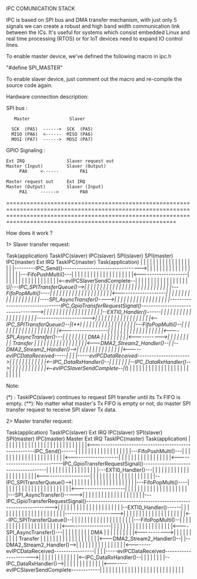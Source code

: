 IPC COMUNICATION STACK

IPC is based on SPI bus and DMA transfer mechanism,
with just only 5 signals we can create a robust and high band width
communication link between the ICs. It's useful for systems which
consist embedded Linux and real time processing (RTOS) or for IoT
devices need to expand IO control lines.

To enable master device, we've defined the following macro in ipc.h

"#define SPI_MASTER"

To enable slaver device, just comment out the macro and re-compile the
source code again.

Hardware connection description:

SPI bus :

       Master               Slaver

      SCK  (PA5)  ------>  SCK  (PA5)
      MISO (PA6)  <------  MISO (PA6)
      MOSI (PA7)  ------>  MOSI (PA7)

GPIO Signaling :

    Ext IRQ                Slaver request out
    Master (Input)         Slaver (Output)
         PA0     <------        PA1

    Master request out     Ext IRQ
    Master (Output)        Slaver (Input)
         PA1     ------>        PA0

====================================================================================================================================================================================================================

How does it work ?

1> Slaver transfer request:

 Task(application)        TaskIPC(slaver)               IPC(slaver)                   SPI(slaver)   SPI(master)                 IPC(master)                  Ext IRQ       TaskIPC(master)         Task(application)
       |                        |                            |                            |             |                           |                           |                 |                        |
       |                        |                            |                            |             |                           |                           |                 |                        |
       |---------IPC_Send()--------------------------------->|                            |             |                           |                           |                 |                        |
       |                        |                            |                            |             |                           |                           |                 |                        |
       |                        |                            |---FifoPushMulti()---|      |             |                           |                           |                 |                        |
       |                        |                            |                     |      |             |                           |                           |                 |                        |
       |                        |                            |<--------------------|      |             |                           |                           |                 |                        |
       |                        |                            |                            |             |                           |                           |                 |                        |
       |                        |<--evIPCSlaverSendComplete--|                            |             |                           |                           |                 |                        |
       |                        |                            |                            |             |                           |                           |                 |                        |
       |                     (*)|---IPC_SPITransferQueue()-->|                            |             |                           |                           |                 |                        |
       |                        |                            |                            |             |                           |                           |                 |                        |
       |                        |                            |                            |             |                           |                           |                 |                        |
       |                        |                            |---FifoPopMulti()----|      |             |                           |                           |                 |                        |
       |                        |                            |                     |      |             |                           |                           |                 |                        |
       |                        |                            |<--------------------|      |             |                           |                           |                 |                        |
       |                        |                            |                            |             |                           |                           |                 |                        |
       |                        |                            |----SPI_AsyncTransfer()---->|             |                           |                           |                 |                        |
       |                        |                            |                            |             |                           |                           |                 |                        |
       |                        |                            |--------------------------------IPC_GpioTransferRequestSignal()---------------------------------->|                 |                        |
       |                        |                            |                            |             |                           |                           |                 |                        |
       |                        |                            |                            |             |                           |   |--EXTI0_Handler()------|                 |                        |
       |                        |                            |                            |             |                           |   |                       |                 |                        |
       |                        |                            |                            |             |                           |   |---------------------->|                 |                        |
       |                        |                            |                            |             |                           |                           |                 |                        |
       |                        |                            |                            |             |                           |<--IPC_SPITransferQueue()--|(**)             |                        |
       |                        |                            |                            |             |                           |                           |                 |                        |
       |                        |                            |                            |             |                           |---FifoPopMulti()--|       |                 |                        |
       |                        |                            |                            |             |                           |                   |       |                 |                        |
       |                        |                            |                            |             |                           |<------------------|       |                 |                        |
       |                        |                            |                            |             |                           |                           |                 |                        |
       |                        |                            |                            |             |<----SPI_AsyncTransfer()---|                           |                 |                        |
       |                        |                            |                            |     DMA     |                           |                           |                 |                        |
       |                        |                            |                            |<----------->|                           |                           |                 |                        |
       |                        |                            |                            |  Transfer   |                           |                           |                 |                        |
       |                        |                            |                            |             |                           |                           |                 |                        |
       |                        |                            |<---DMA2_Stream2_Handler()--|             |--DMA2_Stream2_Handler()-->|                           |                 |                        |
       |                        |                            |                            |             |                           |                           |                 |                        |
       |                        |<-----evIPCDataReceived-----|                            |             |                           |-----evIPCDataReceived---------------------->|                        |
       |                        |                            |                            |             |                           |                           |                 |                        |
       |<--IPC_DataRxHandler()--|                            |                            |             |                           |                           |                 |--IPC_DataRxHandler()-->|
       |                        |                            |                            |             |                           |                           |                 |                        |
       |                        |<--evIPCSlaverSendComplete--|(*)                         |             |                           |                           |                 |                        |
       |                        |                            |                            |             |                           |                           |                 |                        |
       |                        |                            |                            |             |                           |                           |                 |                        |

Note:

   (*) : TaskIPC(slaver) continues to request SPI transfer until its Tx FIFO is empty.
   (**): No matter what master's Tx FIFO is empty or not, do master SPI transfer request to receive SPI slaver Tx data.

2> Master transfer request:

 Task(application)        TaskIPC(slaver)    Ext IRQ                  IPC(slaver)                   SPI(slaver)   SPI(master)                 IPC(master)              Master Ext IRQ    TaskIPC(master)         Task(application)
       |                        |               |                           |                            |             |                           |                           |                 |                        |
       |                        |               |                           |                            |             |                           |                           |                 |                        |
       |                        |               |                           |                            |             |                           |<-----------------------------------------------------IPC_Send()------|
       |                        |               |                           |                            |             |                           |                           |                 |                        |
       |                        |               |                           |                            |             |                           |---FifoPushMulti()---|     |                 |                        |
       |                        |               |                           |                            |             |                           |                     |     |                 |                        |
       |                        |               |                           |                            |             |                           |<--------------------|     |                 |                        |
       |                        |               |                           |                            |             |                           |                           |                 |                        |
       |                        |               |<-----------------------------IPC_GpioTransferRequestSignal()-------------------------------------|                           |                 |                        |
       |                        |               |                           |                            |             |                           |                           |                 |                        |
       |                        |               |---EXTI0_Handler()---|     |                            |             |                           |                           |                 |                        |
       |                        |               |                     |     |                            |             |                           |                           |                 |                        |
       |                        |               |<--------------------|     |                            |             |                           |                           |                 |                        |
       |                        |               |                           |                            |             |                           |                           |                 |                        |
       |                        |               |--IPC_SPITransferQueue()-->|                            |             |                           |                           |                 |                        |
       |                        |               |                           |                            |             |                           |                           |                 |                        |
       |                        |               |                           |---FifoPopMulti()----|      |             |                           |                           |                 |                        |
       |                        |               |                           |                     |      |             |                           |                           |                 |                        |
       |                        |               |                           |<--------------------|      |             |                           |                           |                 |                        |
       |                        |               |                           |                            |             |                           |                           |                 |                        |
       |                        |               |                           |---SPI_AsyncTransfer()----->|             |                           |                           |                 |                        |
       |                        |               |                           |                            |             |                           |                           |                 |                        |
       |                        |               |                           |---IPC_GpioTransferRequestSignal()--------------------------------------------------------------->|                 |                        |
       |                        |               |                           |                            |             |                           |                           |                 |                        |
       |                        |               |                           |                            |             |                           |   |--EXTI0_Handler()------|                 |                        |
       |                        |               |                           |                            |             |                           |   |                       |                 |                        |
       |                        |               |                           |                            |             |                           |   |---------------------->|                 |                        |
       |                        |               |                           |                            |             |                           |                           |                 |                        |
       |                        |               |                           |                            |             |                           |<--IPC_SPITransferQueue()--|                 |                        |
       |                        |               |                           |                            |             |                           |                           |                 |                        |
       |                        |               |                           |                            |             |                           |---FifoPopMulti()--|       |                 |                        |
       |                        |               |                           |                            |             |                           |                   |       |                 |                        |
       |                        |               |                           |                            |             |                           |<------------------|       |                 |                        |
       |                        |               |                           |                            |             |                           |                           |                 |                        |
       |                        |               |                           |                            |             |<----SPI_AsyncTransfer()---|                           |                 |                        |
       |                        |               |                           |                            |     DMA     |                           |                           |                 |                        |
       |                        |               |                           |                            |<----------->|                           |                           |                 |                        |
       |                        |               |                           |                            |  Transfer   |                           |                           |                 |                        |
       |                        |               |                           |                            |             |                           |                           |                 |                        |
       |                        |               |                           |<---DMA2_Stream2_Handler()--|             |--DMA2_Stream2_Handler()-->|                           |                 |                        |
       |                        |               |                           |                            |             |                           |                           |                 |                        |
       |                        |<--------evIPCDataReceived-----------------|                            |             |                           |-----evIPCDataReceived---------------------->|                        |
       |                        |               |                           |                            |             |                           |                           |                 |                        |
       |<--IPC_DataRxHandler()--|               |                           |                            |             |                           |                           |                 |--IPC_DataRxHandler()-->|
       |                        |               |                           |                            |             |                           |                           |                 |                        |
       |                        |<-------evIPCSlaverSendComplete------------|                            |             |                           |                           |                 |                        |
       |                        |               |                           |                            |             |                           |                           |                 |                        |
       |                        |               |                           |                            |             |                           |                           |                 |                        |

